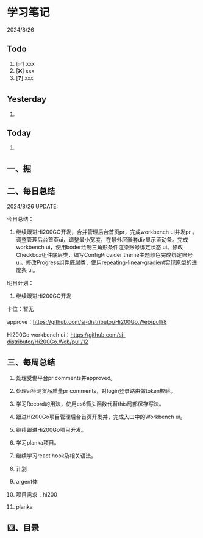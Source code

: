 # 学习笔记

2024/8/26



## Todo

1. [✅] xxx
2. [❌] xxx
3. [❓] xxx



## Yesterday

1. 




## Today

1. 



## 一、掘





## 二、每日总结

2024/8/26 UPDATE: 

今日总结：

1. 继续跟进Hi200GO开发，合并管理后台首页pr，完成workbench ui并发pr 。调整管理后台首页ui，调整最小宽度，在最外层嵌套div显示滚动条。完成workbench ui，使用boder绘制三角形条件渲染账号绑定状态 ui。修改Checkbox组件底层类，编写ConfigProvider theme主题颜色完成绑定账号 ui。修改Progress组件底层类，使用repeating-linear-gradient实现原型的进度条 ui。



明日计划：

1. 继续跟进Hi200GO开发

   

卡位：暂无

approve：https://github.com/sj-distributor/Hi200Go.Web/pull/8

Hi200Go workbench ui：https://github.com/sj-distributor/Hi200Go.Web/pull/12

## 三、每周总结

1. 处理受傷平台pr comments并approved。
1. 处理ai检测货品质量pr comments，对login登录路由做token校验。
1. 学习Record的用法，使用es6箭头函数代替this局部保存写法。
1. 跟进Hi200Go项目管理后台首页开发并，完成入口中的Workbench ui。



1. 继续跟进Hi200Go项目开发。
2. 学习planka项目。
3. 继续学习react hook及相关语法。



1. 计划
2. argent体
3. 项目需求：hi200
4. planka




## 四、目录







